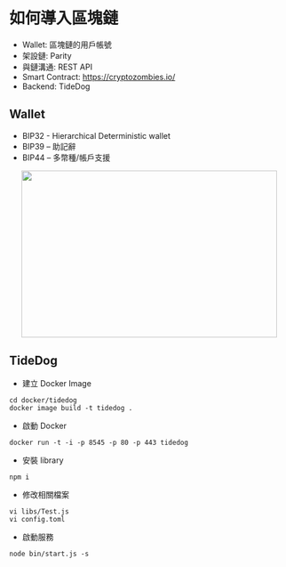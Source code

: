 # 如何導入區塊鏈
- Wallet: 區塊鏈的用戶帳號
- 架設鏈: Parity
- 與鏈溝通: REST API
- Smart Contract: https://cryptozombies.io/
- Backend: TideDog

## Wallet
* BIP32 - Hierarchical Deterministic wallet
* BIP39 – 助記辭
* BIP44 – 多幣種/帳戶支援
<p align="center">
  <img width="460" height="300" src="https://cdn-images-1.medium.com/max/2000/0*q7O_DreXk8dWeIz9.">
</p>

## TideDog
* 建立 Docker Image
```
cd docker/tidedog
docker image build -t tidedog .
```
* 啟動 Docker
```
docker run -t -i -p 8545 -p 80 -p 443 tidedog
```
* 安裝 library
```
npm i
```
* 修改相關檔案
```
vi libs/Test.js
vi config.toml
```
* 啟動服務
```
node bin/start.js -s
```
